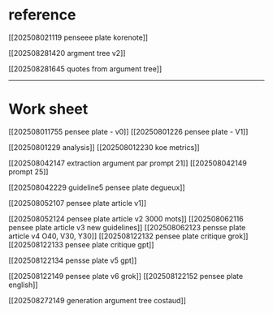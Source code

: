 
# reference


[[202508021119 penseee plate korenote]]

[[202508281420 argment tree v2]]

[[202508281645 quotes from argument tree]]


----

# Work sheet
[[202508011755 pensee plate - v0]]
[[20250801226 pensee plate - V1]]

[[20250801229 analysis]]
[[202508012230 koe metrics]]


[[202508042147 extraction argument par prompt 21]]
[[202508042149 prompt 25]]

[[202508042229 guideline5 pensee plate degueux]]

[[202508052107 pensee plate article v1]]

[[202508052124 pensee plate article v2 3000 mots]]
[[202508062116 pensee plate article v3 new guidelines]]
[[202508062123 pensse plate article v4 O40, V30, Y30]]
[[202508122132 pensee plate critique grok]]
[[202508122133 pensee plate critique gpt]]

[[202508122134 pensse plate v5 gpt]]

[[202508122149 pensee plate v6 grok]]
[[202508122152 pensee plate english]]

[[202508272149 generation argument tree costaud]]




